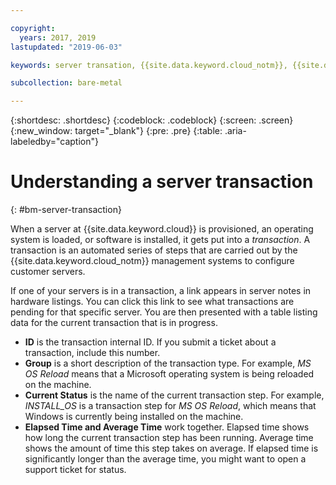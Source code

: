 ```yaml
---

copyright:
  years: 2017, 2019
lastupdated: "2019-06-03"

keywords: server transation, {{site.data.keyword.cloud_notm}}, {{site.data.keyword.cloud}}

subcollection: bare-metal

---
```


{:shortdesc: .shortdesc}
{:codeblock: .codeblock}
{:screen: .screen}
{:new_window: target="_blank"}
{:pre: .pre}
{:table: .aria-labeledby="caption"}

# Understanding a server transaction
{: #bm-server-transaction}

When a server at {{site.data.keyword.cloud}} is provisioned, an operating system is loaded, or software is installed, it gets put into a *transaction*.  A transaction is an automated series of steps that are carried out by the {{site.data.keyword.cloud_notm}} management systems to configure customer servers.

If one of your servers is in a transaction, a link appears in server notes in hardware listings.  You can click this link to see what transactions are pending for that specific server.  You are then presented with a table listing data for the current transaction that is in progress.

* **ID** is the transaction internal ID.  If you submit a ticket about a transaction, include this number.
* **Group** is a short description of the transaction type.  For example, *MS OS Reload* means that a Microsoft operating system is being reloaded on the machine.
* **Current Status** is the name of the current transaction step.  For example, *INSTALL_OS* is a transaction step for *MS OS Reload*, which means that Windows is currently being installed on the machine.
* **Elapsed Time and Average Time** work together.  Elapsed time shows how long the current transaction step has been running.  Average time shows the amount of time this step takes on average.  If elapsed time is significantly longer than the average time, you might want to open a support ticket for status.
